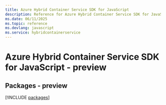 ```yaml
---
title: Azure Hybrid Container Service SDK for JavaScript
description: Reference for Azure Hybrid Container Service SDK for JavaScript
ms.date: 06/11/2025
ms.topic: reference
ms.devlang: javascript
ms.service: hybridcontainerservice
---
```

# Azure Hybrid Container Service SDK for JavaScript - preview
## Packages - preview
[!INCLUDE [packages](hybrid-container-service-index.md)]